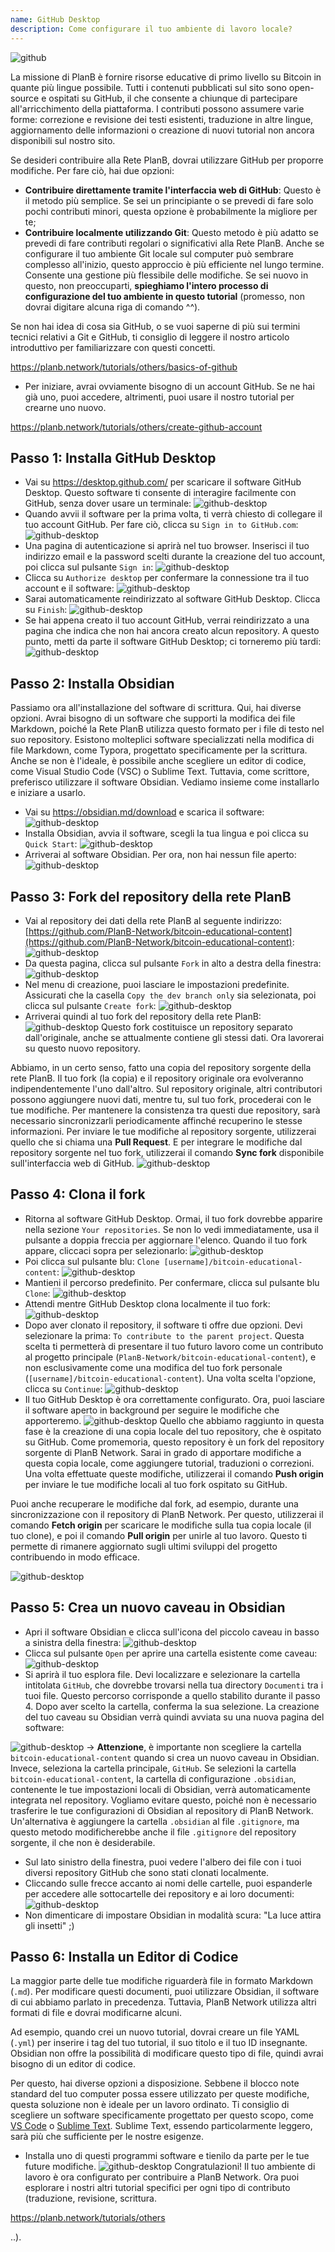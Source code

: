 ```yaml
---
name: GitHub Desktop
description: Come configurare il tuo ambiente di lavoro locale?
---
```

![github](assets/cover.webp)

La missione di PlanB è fornire risorse educative di primo livello su Bitcoin in quante più lingue possibile. Tutti i contenuti pubblicati sul sito sono open-source e ospitati su GitHub, il che consente a chiunque di partecipare all'arricchimento della piattaforma. I contributi possono assumere varie forme: correzione e revisione dei testi esistenti, traduzione in altre lingue, aggiornamento delle informazioni o creazione di nuovi tutorial non ancora disponibili sul nostro sito.

Se desideri contribuire alla Rete PlanB, dovrai utilizzare GitHub per proporre modifiche. Per fare ciò, hai due opzioni:
- **Contribuire direttamente tramite l'interfaccia web di GitHub**: Questo è il metodo più semplice. Se sei un principiante o se prevedi di fare solo pochi contributi minori, questa opzione è probabilmente la migliore per te;
- **Contribuire localmente utilizzando Git**: Questo metodo è più adatto se prevedi di fare contributi regolari o significativi alla Rete PlanB. Anche se configurare il tuo ambiente Git locale sul computer può sembrare complesso all'inizio, questo approccio è più efficiente nel lungo termine. Consente una gestione più flessibile delle modifiche. Se sei nuovo in questo, non preoccuparti, **spieghiamo l'intero processo di configurazione del tuo ambiente in questo tutorial** (promesso, non dovrai digitare alcuna riga di comando ^^).

Se non hai idea di cosa sia GitHub, o se vuoi saperne di più sui termini tecnici relativi a Git e GitHub, ti consiglio di leggere il nostro articolo introduttivo per familiarizzare con questi concetti.

https://planb.network/tutorials/others/basics-of-github



- Per iniziare, avrai ovviamente bisogno di un account GitHub. Se ne hai già uno, puoi accedere, altrimenti, puoi usare il nostro tutorial per crearne uno nuovo.

https://planb.network/tutorials/others/create-github-account



## Passo 1: Installa GitHub Desktop

- Vai su https://desktop.github.com/ per scaricare il software GitHub Desktop. Questo software ti consente di interagire facilmente con GitHub, senza dover usare un terminale:
![github-desktop](assets/1.webp)
- Quando avvii il software per la prima volta, ti verrà chiesto di collegare il tuo account GitHub. Per fare ciò, clicca su `Sign in to GitHub.com`:
![github-desktop](assets/2.webp)
- Una pagina di autenticazione si aprirà nel tuo browser. Inserisci il tuo indirizzo email e la password scelti durante la creazione del tuo account, poi clicca sul pulsante `Sign in`:
![github-desktop](assets/3.webp)
- Clicca su `Authorize desktop` per confermare la connessione tra il tuo account e il software:
![github-desktop](assets/4.webp)
- Sarai automaticamente reindirizzato al software GitHub Desktop. Clicca su `Finish`: ![github-desktop](assets/5.webp)
- Se hai appena creato il tuo account GitHub, verrai reindirizzato a una pagina che indica che non hai ancora creato alcun repository. A questo punto, metti da parte il software GitHub Desktop; ci torneremo più tardi: ![github-desktop](assets/6.webp)

## Passo 2: Installa Obsidian

Passiamo ora all'installazione del software di scrittura. Qui, hai diverse opzioni. Avrai bisogno di un software che supporti la modifica dei file Markdown, poiché la Rete PlanB utilizza questo formato per i file di testo nel suo repository.
Esistono molteplici software specializzati nella modifica di file Markdown, come Typora, progettato specificamente per la scrittura. Anche se non è l'ideale, è possibile anche scegliere un editor di codice, come Visual Studio Code (VSC) o Sublime Text. Tuttavia, come scrittore, preferisco utilizzare il software Obsidian. Vediamo insieme come installarlo e iniziare a usarlo.
- Vai su https://obsidian.md/download e scarica il software: ![github-desktop](assets/7.webp)
- Installa Obsidian, avvia il software, scegli la tua lingua e poi clicca su `Quick Start`: ![github-desktop](assets/8.webp)
- Arriverai al software Obsidian. Per ora, non hai nessun file aperto: ![github-desktop](assets/9.webp)

## Passo 3: Fork del repository della rete PlanB

- Vai al repository dei dati della rete PlanB al seguente indirizzo: [https://github.com/PlanB-Network/bitcoin-educational-content](https://github.com/PlanB-Network/bitcoin-educational-content): ![github-desktop](assets/10.webp)
- Da questa pagina, clicca sul pulsante `Fork` in alto a destra della finestra: ![github-desktop](assets/11.webp)
- Nel menu di creazione, puoi lasciare le impostazioni predefinite. Assicurati che la casella `Copy the dev branch only` sia selezionata, poi clicca sul pulsante `Create fork`: ![github-desktop](assets/12.webp)
- Arriverai quindi al tuo fork del repository della rete PlanB: ![github-desktop](assets/13.webp)
Questo fork costituisce un repository separato dall'originale, anche se attualmente contiene gli stessi dati. Ora lavorerai su questo nuovo repository.

Abbiamo, in un certo senso, fatto una copia del repository sorgente della rete PlanB. Il tuo fork (la copia) e il repository originale ora evolveranno indipendentemente l'uno dall'altro. Sul repository originale, altri contributori possono aggiungere nuovi dati, mentre tu, sul tuo fork, procederai con le tue modifiche.
Per mantenere la consistenza tra questi due repository, sarà necessario sincronizzarli periodicamente affinché recuperino le stesse informazioni. Per inviare le tue modifiche al repository sorgente, utilizzerai quello che si chiama una **Pull Request**. E per integrare le modifiche dal repository sorgente nel tuo fork, utilizzerai il comando **Sync fork** disponibile sull'interfaccia web di GitHub.
![github-desktop](assets/14.webp)

## Passo 4: Clona il fork

- Ritorna al software GitHub Desktop. Ormai, il tuo fork dovrebbe apparire nella sezione `Your repositories`. Se non lo vedi immediatamente, usa il pulsante a doppia freccia per aggiornare l'elenco. Quando il tuo fork appare, cliccaci sopra per selezionarlo:
![github-desktop](assets/15.webp)
- Poi clicca sul pulsante blu: `Clone [username]/bitcoin-educational-content`:
![github-desktop](assets/16.webp)
- Mantieni il percorso predefinito. Per confermare, clicca sul pulsante blu `Clone`:
![github-desktop](assets/17.webp)
- Attendi mentre GitHub Desktop clona localmente il tuo fork:
![github-desktop](assets/18.webp)
- Dopo aver clonato il repository, il software ti offre due opzioni. Devi selezionare la prima: `To contribute to the parent project`. Questa scelta ti permetterà di presentare il tuo futuro lavoro come un contributo al progetto principale (`PlanB-Network/bitcoin-educational-content`), e non esclusivamente come una modifica del tuo fork personale (`[username]/bitcoin-educational-content`). Una volta scelta l'opzione, clicca su `Continue`:
![github-desktop](assets/19.webp)
- Il tuo GitHub Desktop è ora correttamente configurato. Ora, puoi lasciare il software aperto in background per seguire le modifiche che apporteremo.
![github-desktop](assets/20.webp)
Quello che abbiamo raggiunto in questa fase è la creazione di una copia locale del tuo repository, che è ospitato su GitHub. Come promemoria, questo repository è un fork del repository sorgente di PlanB Network. Sarai in grado di apportare modifiche a questa copia locale, come aggiungere tutorial, traduzioni o correzioni. Una volta effettuate queste modifiche, utilizzerai il comando **Push origin** per inviare le tue modifiche locali al tuo fork ospitato su GitHub.

Puoi anche recuperare le modifiche dal fork, ad esempio, durante una sincronizzazione con il repository di PlanB Network. Per questo, utilizzerai il comando **Fetch origin** per scaricare le modifiche sulla tua copia locale (il tuo clone), e poi il comando **Pull origin** per unirle al tuo lavoro. Questo ti permette di rimanere aggiornato sugli ultimi sviluppi del progetto contribuendo in modo efficace.

![github-desktop](assets/21.webp)
## Passo 5: Crea un nuovo caveau in Obsidian

- Apri il software Obsidian e clicca sull'icona del piccolo caveau in basso a sinistra della finestra:
![github-desktop](assets/22.webp)
- Clicca sul pulsante `Open` per aprire una cartella esistente come caveau: ![github-desktop](assets/23.webp)
- Si aprirà il tuo esplora file. Devi localizzare e selezionare la cartella intitolata `GitHub`, che dovrebbe trovarsi nella tua directory `Documenti` tra i tuoi file. Questo percorso corrisponde a quello stabilito durante il passo 4. Dopo aver scelto la cartella, conferma la sua selezione. La creazione del tuo caveau su Obsidian verrà quindi avviata su una nuova pagina del software:

![github-desktop](assets/24.webp)
-> **Attenzione**, è importante non scegliere la cartella `bitcoin-educational-content` quando si crea un nuovo caveau in Obsidian. Invece, seleziona la cartella principale, `GitHub`. Se selezioni la cartella `bitcoin-educational-content`, la cartella di configurazione `.obsidian`, contenente le tue impostazioni locali di Obsidian, verrà automaticamente integrata nel repository. Vogliamo evitare questo, poiché non è necessario trasferire le tue configurazioni di Obsidian al repository di PlanB Network. Un'alternativa è aggiungere la cartella `.obsidian` al file `.gitignore`, ma questo metodo modificherebbe anche il file `.gitignore` del repository sorgente, il che non è desiderabile.

- Sul lato sinistro della finestra, puoi vedere l'albero dei file con i tuoi diversi repository GitHub che sono stati clonati localmente.
- Cliccando sulle frecce accanto ai nomi delle cartelle, puoi espanderle per accedere alle sottocartelle dei repository e ai loro documenti:
![github-desktop](assets/25.webp)
- Non dimenticare di impostare Obsidian in modalità scura: "La luce attira gli insetti" ;)

## Passo 6: Installa un Editor di Codice
La maggior parte delle tue modifiche riguarderà file in formato Markdown (`.md`). Per modificare questi documenti, puoi utilizzare Obsidian, il software di cui abbiamo parlato in precedenza. Tuttavia, PlanB Network utilizza altri formati di file e dovrai modificarne alcuni.

Ad esempio, quando crei un nuovo tutorial, dovrai creare un file YAML (`.yml`) per inserire i tag del tuo tutorial, il suo titolo e il tuo ID insegnante. Obsidian non offre la possibilità di modificare questo tipo di file, quindi avrai bisogno di un editor di codice.

Per questo, hai diverse opzioni a disposizione. Sebbene il blocco note standard del tuo computer possa essere utilizzato per queste modifiche, questa soluzione non è ideale per un lavoro ordinato. Ti consiglio di scegliere un software specificamente progettato per questo scopo, come [VS Code](https://code.visualstudio.com/download) o [Sublime Text](https://www.sublimetext.com/download). Sublime Text, essendo particolarmente leggero, sarà più che sufficiente per le nostre esigenze.
- Installa uno di questi programmi software e tienilo da parte per le tue future modifiche. ![github-desktop](assets/26.webp)
Congratulazioni! Il tuo ambiente di lavoro è ora configurato per contribuire a PlanB Network. Ora puoi esplorare i nostri altri tutorial specifici per ogni tipo di contributo (traduzione, revisione, scrittura.

https://planb.network/tutorials/others

..).
